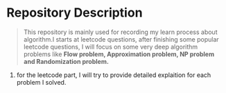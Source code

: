 # Repository Description

> This repository is mainly used for recording my learn process about algorithm.I starts at leetcode questions, after finishing some popular leetcode questions, I will focus on some very deep algorithm problems like **Flow problem, Approximation problem, NP problem and Randomization problem.**

1. for the leetcode part, I will try to provide detailed explaition for each problem I solved.
